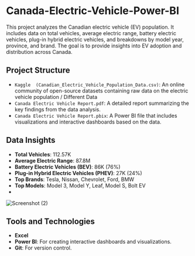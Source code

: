 # Canada-Electric-Vehicle-Power-BI
This project analyzes the Canadian electric vehicle (EV) population. It includes data on total vehicles, average electric range, battery electric vehicles, plug-in hybrid electric vehicles, and breakdowns by model year, province, and brand. The goal is to provide insights into EV adoption and distribution across Canada.
## Project Structure

- `Kaggle  (Canadian_Electric_Vehicle_Population_Data.csv)`: An online community of open-source datasets containing raw data on the electric vehicle population / Different Data
- `Canada Electric Vehicle Report.pdf`: A detailed report summarizing the key findings from the data analysis.
- `Canada Electric Vehicle Report.pbix`: A Power BI file that includes visualizations and interactive dashboards based on the data.

## Data Insights

- **Total Vehicles**: 112.57K
- **Average Electric Range**: 87.8M
- **Battery Electric Vehicles (BEV)**: 86K (76%)
- **Plug-in Hybrid Electric Vehicles (PHEV)**: 27K (24%)
- **Top Brands**: Tesla, Nissan, Chevrolet, Ford, BMW
- **Top Models**: Model 3, Model Y, Leaf, Model S, Bolt EV
- 
![Screenshot (2)](https://github.com/e-basi/Canada-Electric-Vehicle-Power-BI/assets/93174387/1990b051-c932-4e86-b339-aa26e52c8aec)


## Tools and Technologies

- **Excel**
- **Power BI**: For creating interactive dashboards and visualizations.
- **Git**: For version control.
